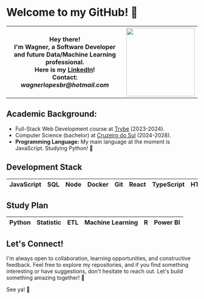 # Welcome to my GitHub! 👋

<table>
    <th>
      Hey there!<br>
      I'm Wagner, a Software Developer and future Data/Machine Learning professional.<br>
      Here is my <a href="https://www.linkedin.com/in/wagnerlopesbr/">LinkedIn</a>!<br>
      Contact: <i><strong>wagnerlopesbr@hotmail.com</strong></i>
    </th>
    <th>
      <img height="180em" src="https://github-readme-stats.vercel.app/api/top-langs/?username=wagnerlopesbr&layout=compact" />
    </th>
</table>

## **Academic Background:**
- Full-Stack Web Development course at [Trybe](https://www.betrybe.com/) (2023-2024).
- Computer Science (bachelor) at [Cruzeiro do Sul](https://www.cruzeirodosulvirtual.com.br/) (2024-2028).
- **Programming Language:** My main language at the moment is JavaScript. Studying Python! 🐍

## **Development Stack**
<div>
  <table>
    <thead>
      <tr>
        <th>JavaScript</th>
        <th>SQL</th>
        <th>Node</th>
        <th>Docker</th>
        <th>Git</th>
        <th>React</th>
        <th>TypeScript</th>
        <th>HTML</th>
        <th>CSS</th>
      </tr>
    </thead>
  </table>
</div>

## **Study Plan**
<div>
  <table>
    <thead>
      <tr>
        <th>Python</th>
        <th>Statistic</th>
        <th>ETL</th>
        <th>Machine Learning</th>
        <th>R</th>
        <th>Power BI</th>
      </tr>
    </thead>
  </table>
</div>

## Let's Connect!
I'm always open to collaboration, learning opportunities, and constructive feedback. Feel free to explore my repositories, and if you find something interesting or have suggestions, don't hesitate to reach out. Let's build something amazing together! 🚀

See ya! 🌟
